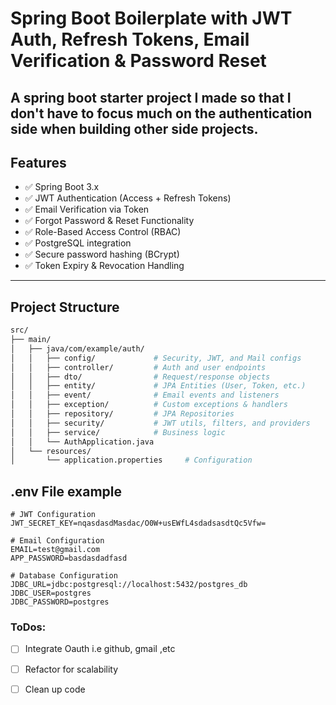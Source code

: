 # Spring Boot Boilerplate with JWT Auth, Refresh Tokens, Email Verification & Password Reset

A spring boot starter project I made so that I don't have to focus much on the authentication side when building other side projects.
---

##  Features

- ✅ Spring Boot 3.x
- ✅ JWT Authentication (Access + Refresh Tokens)
- ✅ Email Verification via Token
- ✅ Forgot Password & Reset Functionality
- ✅ Role-Based Access Control (RBAC)
- ✅ PostgreSQL integration
- ✅ Secure password hashing (BCrypt)
- ✅ Token Expiry & Revocation Handling

---

##  Project Structure

```bash
src/
├── main/
│   ├── java/com/example/auth/
│   │   ├── config/             # Security, JWT, and Mail configs
│   │   ├── controller/         # Auth and user endpoints
│   │   ├── dto/                # Request/response objects
│   │   ├── entity/             # JPA Entities (User, Token, etc.)
│   │   ├── event/              # Email events and listeners
│   │   ├── exception/          # Custom exceptions & handlers
│   │   ├── repository/         # JPA Repositories
│   │   ├── security/           # JWT utils, filters, and providers
│   │   ├── service/            # Business logic
│   │   └── AuthApplication.java
│   └── resources/
│       └── application.properties     # Configuration

```
## .env File example

```
# JWT Configuration
JWT_SECRET_KEY=nqasdasdMasdac/O0W+usEWfL4sdadsasdtQc5Vfw=

# Email Configuration
EMAIL=test@gmail.com
APP_PASSWORD=basdasdadfasd

# Database Configuration
JDBC_URL=jdbc:postgresql://localhost:5432/postgres_db
JDBC_USER=postgres
JDBC_PASSWORD=postgres

```



### ToDos:

- [ ] Integrate Oauth i.e github, gmail ,etc
- [ ] Refactor for scalability
- [ ] Clean up code

